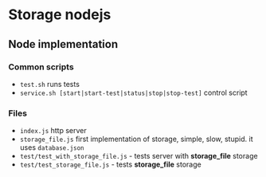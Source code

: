 # Storage nodejs
## Node implementation
### Common scripts
* `test.sh` runs tests
* `service.sh [start|start-test|status|stop|stop-test]` control script
### Files
* `index.js` http server
* `storage_file.js` first implementation of storage, simple, slow, stupid. it uses `database.json`
* `test/test_with_storage_file.js` - tests server with **storage_file** storage
* `test/test_storage_file.js` - tests **storage_file** storage
